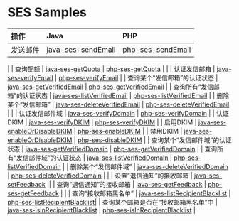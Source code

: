 # SES Samples

| 操作 | Java | PHP |
| :-- | :-- | :-- |
| 发送邮件 | [java-ses-sendEmail](./java-ses-sendEmail) | [php-ses-sendEmail](./php-ses-sendEmail) |
|
| 查询配额 | [java-ses-getQuota](./java-ses-getQuota) | [php-ses-getQuota](./php-ses-getQuota) |
|
| 认证发信邮箱 | [java-ses-verifyEmail](./java-ses-verifyEmail) | [php-ses-verifyEmail](./php-ses-verifyEmail) |
| 查询某个“发信邮箱”的认证状态 | [java-ses-getVerifiedEmail](./java-ses-getVerifiedEmail) | [php-ses-getVerifiedEmail](./php-ses-getVerifiedEmail) |
| 查询所有“发信邮箱”的认证状态 | [java-ses-listVerifiedEmail](./java-ses-listVerifiedEmail) | [php-ses-listVerifiedEmail](./php-ses-listVerifiedEmail) |
| 删除某个“发信邮箱” | [java-ses-deleteVerifiedEmail](./java-ses-deleteVerifiedEmail) | [php-ses-deleteVerifiedEmail](./php-ses-deleteVerifiedEmail) |
|
| 认证发信邮件域 | [java-ses-verifyDomain](./java-ses-verifyDomain) | [php-ses-verifyDomain](./php-ses-verifyDomain) |
| 认证DKIM | [java-ses-verifyDKIM](./java-ses-verifyDKIM) | [php-ses-verifyDKIM](./php-ses-verifyDKIM) |
| 启用DKIM | [java-ses-enableOrDisableDKIM](./java-ses-enableOrDisableDKIM) | [php-ses-enableDKIM](./php-ses-enableDKIM) |
| 禁用DKIM | [java-ses-enableOrDisableDKIM](./java-ses-enableOrDisableDKIM) | [php-ses-disableDKIM](./php-ses-disableDKIM) |
| 查询某个“发信邮件域”的认证状态 | [java-ses-getVerifiedDomain](./java-ses-getVerifiedDomain) | [php-ses-getVerifiedDomain](./php-ses-getVerifiedDomain) |
| 查询所有“发信邮件域”的认证状态 | [java-ses-listVerifiedDomain](./java-ses-listVerifiedDomain) | [php-ses-listVerifiedDomain](./php-ses-listVerifiedDomain) |
| 删除某个“发信邮件域” | [java-ses-deleteVerifiedDomain](./java-ses-deleteVerifiedDomain) | [php-ses-deleteVerifiedDomain](./php-ses-deleteVerifiedDomain) |
|
| 设置“退信通知”的接收邮箱 | [java-ses-setFeedback](./java-ses-setFeedback) ||
| 查询“退信通知”的接收邮箱 | [java-ses-getFeedback](./java-ses-getFeedback) | [php-ses-getFeedback](./php-ses-getFeedback) |
|
| 查询“接收邮箱黑名单” | [java-ses-listRecipientBlacklist](./java-ses-listRecipientBlacklist) | [php-ses-listRecipientBlacklist](./php-ses-listRecipientBlacklist)|
| 查询某个邮箱是否在“接收邮箱黑名单”中 | [java-ses-isInRecipientBlacklist](./java-ses-isInRecipientBlacklist) | [php-ses-isInRecipientBlacklist](./php-ses-isInRecipientBlacklist) |